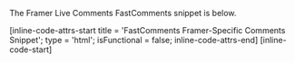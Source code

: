 The Framer Live Comments FastComments snippet is below.

[inline-code-attrs-start title = 'FastComments Framer-Specific Comments Snippet'; type = 'html'; isFunctional = false; inline-code-attrs-end]
[inline-code-start]
<script src="https://cdn.fastcomments.com/js/embed-v2.min.js"></script>
<div id="fastcomments-widget" style="width: 100%;height: 100%;"></div>
<script>
    (function fcLoad() {
        function tryLoad() {
            // some providers change the code snippet to be async
            const container = document.getElementById('fastcomments-widget');
            if (!container) {
                return waitRetry();
            }
            if (!window.FastCommentsUI) {
                return waitRetry();
            }
            if (container.fastCommentsSetup) {
                return;
            }
            window.FastCommentsUI(container, {
                tenantId: 'demo',
                pageTitle: top.document.title,
                url: top.location.href,
                urlId: top.location.pathname
            });
            container.fastCommentsSetup = true;
        }
        function waitRetry() {
            setTimeout(tryLoad, 500);
        }
        tryLoad();
    })();
</script>
[inline-code-end]

Or, alternatively, you can use the Streaming Chat widget. The Framer Streaming Chat FastComments snippet is:

[inline-code-attrs-start title = 'FastComments Framer-Specific Streaming Chat Snippet'; type = 'html'; isFunctional = false; inline-code-attrs-end]
[inline-code-start]
<script src="https://cdn.fastcomments.com/js/embed-live-chat.min.js"></script>
<div id="fastcomments-live-chat-widget" style="width: 100%;height: 100%;"></div>
<script>
    (function fcLoad() {

        function tryLoad() {
            // some providers change the code snippet to be async
            const container = document.getElementById('fastcomments-live-chat-widget');
            if (!container) {
                return waitRetry();
            }
            if (!window.FastCommentsLiveChat) {
                return waitRetry();
            }
            if (container.fastCommentsSetup) {
                return;
            }
            window.FastCommentsLiveChat(container, {
                tenantId: 'demo',
                pageTitle: top.document.title,
                url: top.location.href,
                urlId: top.location.pathname
            });
            container.fastCommentsSetup = true;
        }
        function waitRetry() {
            setTimeout(tryLoad, 500);
        }
        tryLoad();
    })();
</script>
[inline-code-end]

FastComments supports the Framer editor, so you should see something like this once you paste the code in (you might have to click `Publish`):

<div class="screenshot white-bg">
    <div class="title">Comment Widget Preview</div>
    <img class="screenshot-image" src="/images/installation-guides/framer-step-3-paste.png" alt="Comment Widget Preview" />
</div>

Now when you view your site you should see the comment area! In the sidebar of Framer you can set the widget as full width as well, if desired.

Note that Framer limits the height of widgets and does not support auto-resizing, so we've chosen the Live Chat
widget here since it is fixed height.
